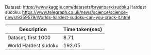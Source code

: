 Dataset: https://www.kaggle.com/datasets/bryanpark/sudoku
Hardest sudoku: https://www.telegraph.co.uk/news/science/science-news/9359579/Worlds-hardest-sudoku-can-you-crack-it.html

| Description          | Time taken(sec) |
| -------------------- | --------------- |
| Dataset, first 1000  | 8.71            |
| World Hardest sudoku | 192.05          |
